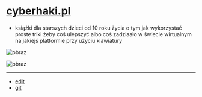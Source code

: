 # [cyberhaki.pl](http://www.cyberhaki.pl)

- książki dla starszych dzieci od 10 roku życia o tym jak wykorzystać proste triki żeby coś ulepszyć albo coś zadziaało w świecie wirtualnym na jakiejś platformie przy użyciu klawiatury

![obraz](https://github.com/cyberhaki/www/assets/5669657/8b59f054-0826-4bf0-bffb-5a5e548696eb)


![obraz](https://github.com/cyberhaki/www/assets/5669657/c0079695-a421-47b6-a4ff-321ef753b396)


---


+ [edit](https://github.com/cyberhaki/www/edit/main/README.md)
+ [git](https://github.com/cyberhaki/)
